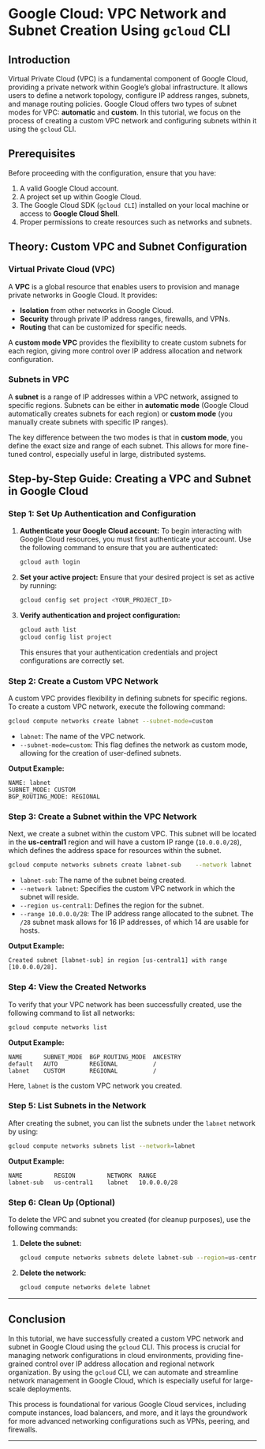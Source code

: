 
# **Google Cloud: VPC Network and Subnet Creation Using `gcloud` CLI**

## **Introduction**
Virtual Private Cloud (VPC) is a fundamental component of Google Cloud, providing a private network within Google’s global infrastructure. It allows users to define a network topology, configure IP address ranges, subnets, and manage routing policies. Google Cloud offers two types of subnet modes for VPC: **automatic** and **custom**. In this tutorial, we focus on the process of creating a custom VPC network and configuring subnets within it using the `gcloud` CLI.

## **Prerequisites**
Before proceeding with the configuration, ensure that you have:
1. A valid Google Cloud account.
2. A project set up within Google Cloud.
3. The Google Cloud SDK (`gcloud CLI`) installed on your local machine or access to **Google Cloud Shell**.
4. Proper permissions to create resources such as networks and subnets.

## **Theory: Custom VPC and Subnet Configuration**

### **Virtual Private Cloud (VPC)**
A **VPC** is a global resource that enables users to provision and manage private networks in Google Cloud. It provides:
- **Isolation** from other networks in Google Cloud.
- **Security** through private IP address ranges, firewalls, and VPNs.
- **Routing** that can be customized for specific needs.

A **custom mode VPC** provides the flexibility to create custom subnets for each region, giving more control over IP address allocation and network configuration.

### **Subnets in VPC**
A **subnet** is a range of IP addresses within a VPC network, assigned to specific regions. Subnets can be either in **automatic mode** (Google Cloud automatically creates subnets for each region) or **custom mode** (you manually create subnets with specific IP ranges).

The key difference between the two modes is that in **custom mode**, you define the exact size and range of each subnet. This allows for more fine-tuned control, especially useful in large, distributed systems.

## **Step-by-Step Guide: Creating a VPC and Subnet in Google Cloud**

### **Step 1: Set Up Authentication and Configuration**

1. **Authenticate your Google Cloud account:**
   To begin interacting with Google Cloud resources, you must first authenticate your account. Use the following command to ensure that you are authenticated:
   ```bash
   gcloud auth login
   ```

2. **Set your active project:**
   Ensure that your desired project is set as active by running:
   ```bash
   gcloud config set project <YOUR_PROJECT_ID>
   ```

3. **Verify authentication and project configuration:**
   ```bash
   gcloud auth list
   gcloud config list project
   ```
   This ensures that your authentication credentials and project configurations are correctly set.

### **Step 2: Create a Custom VPC Network**

A custom VPC provides flexibility in defining subnets for specific regions. To create a custom VPC network, execute the following command:
```bash
gcloud compute networks create labnet --subnet-mode=custom
```
- `labnet`: The name of the VPC network.
- `--subnet-mode=custom`: This flag defines the network as custom mode, allowing for the creation of user-defined subnets.

**Output Example:**
```
NAME: labnet
SUBNET_MODE: CUSTOM
BGP_ROUTING_MODE: REGIONAL
```

### **Step 3: Create a Subnet within the VPC Network**

Next, we create a subnet within the custom VPC. This subnet will be located in the **us-central1** region and will have a custom IP range (`10.0.0.0/28`), which defines the address space for resources within the subnet.

```bash
gcloud compute networks subnets create labnet-sub    --network labnet    --region us-central1    --range 10.0.0.0/28
```
- `labnet-sub`: The name of the subnet being created.
- `--network labnet`: Specifies the custom VPC network in which the subnet will reside.
- `--region us-central1`: Defines the region for the subnet.
- `--range 10.0.0.0/28`: The IP address range allocated to the subnet. The `/28` subnet mask allows for 16 IP addresses, of which 14 are usable for hosts.

**Output Example:**
```
Created subnet [labnet-sub] in region [us-central1] with range [10.0.0.0/28].
```

### **Step 4: View the Created Networks**

To verify that your VPC network has been successfully created, use the following command to list all networks:
```bash
gcloud compute networks list
```

**Output Example:**
```
NAME      SUBNET_MODE  BGP_ROUTING_MODE  ANCESTRY
default   AUTO         REGIONAL          /
labnet    CUSTOM       REGIONAL          /
```
Here, `labnet` is the custom VPC network you created.

### **Step 5: List Subnets in the Network**

After creating the subnet, you can list the subnets under the `labnet` network by using:
```bash
gcloud compute networks subnets list --network=labnet
```

**Output Example:**
```
NAME         REGION         NETWORK  RANGE
labnet-sub   us-central1    labnet   10.0.0.0/28
```

### **Step 6: Clean Up (Optional)**

To delete the VPC and subnet you created (for cleanup purposes), use the following commands:

1. **Delete the subnet:**
   ```bash
   gcloud compute networks subnets delete labnet-sub --region=us-central1
   ```

2. **Delete the network:**
   ```bash
   gcloud compute networks delete labnet
   ```

---

## **Conclusion**

In this tutorial, we have successfully created a custom VPC network and subnet in Google Cloud using the `gcloud` CLI. This process is crucial for managing network configurations in cloud environments, providing fine-grained control over IP address allocation and regional network organization. By using the `gcloud` CLI, we can automate and streamline network management in Google Cloud, which is especially useful for large-scale deployments.

This process is foundational for various Google Cloud services, including compute instances, load balancers, and more, and it lays the groundwork for more advanced networking configurations such as VPNs, peering, and firewalls.

--- 

